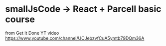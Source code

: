 # smallJsCode -> React + Parcell basic course 

from Get It Done YT video https://www.youtube.com/channel/UCJebzvfCuA5ymtb79DQm36A
